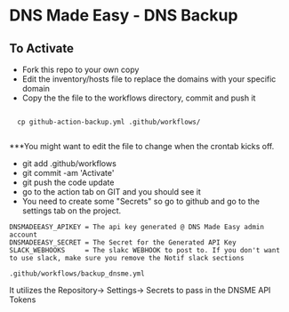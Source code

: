 # DNS Made Easy - DNS Backup

## To Activate
* Fork this repo to your own copy
* Edit the inventory/hosts file to replace the domains with your specific domain
* Copy the the file to the workflows directory, commit and push it
``` 
  
  cp github-action-backup.yml .github/workflows/
  
```
  ***You might want to edit the file to change when the crontab kicks off.
* git add .github/workflows
* git commit -am 'Activate'
* git push the code update
* go to the action tab on GIT and you should see it 
* You need to create some "Secrets" so go to github and go to the settings tab on the project.
```
DNSMADEEASY_APIKEY = The api key generated @ DNS Made Easy admin account
DNSMADEEASY_SECRET = The Secret for the Generated API Key
SLACK_WEBHOOKS     = The slakc WEBHOOK to post to. If you don't want to use slack, make sure you remove the Notif slack sections
```

```
.github/workflows/backup_dnsme.yml
```
It utilizes the Repository-> Settings-> Secrets to pass in the DNSME API Tokens

